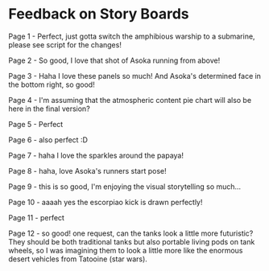 # Feedback on Story Boards

Page 1 - Perfect, just gotta switch the amphibious warship to a submarine, please see script for the changes!

Page 2 - So good, I love that shot of Asoka running from above!

Page 3 - Haha I love these panels so much! And Asoka's determined face in the bottom right, so good!

Page 4 - I'm assuming that the atmospheric content pie chart will also be here in the final version?

Page 5 - Perfect

Page 6 - also perfect :D

Page 7 - haha I love the sparkles around the papaya!

Page 8 - haha, love Asoka's runners start pose!

Page 9 - this is so good, I'm enjoying the visual storytelling so much...

Page 10 - aaaah yes the escorpiao kick is drawn perfectly!

Page 11 - perfect

Page 12 - so good! one request, can the tanks look a little more futuristic? They should be both traditional tanks but also portable living pods on tank wheels, so I was imagining them to look a little more like the enormous desert vehicles from Tatooine (star wars). 